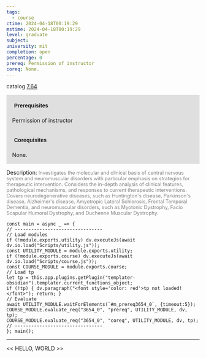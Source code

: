 ```yaml
---
tags:
  - course
ctime: 2024-04-18T00:19:29
mstime: 2024-04-18T00:19:29
level: graduate
subject: 
university: mit
completion: open
percentage: 0
prereq: Permission of instructor
coreq: None.
---
```


catalog [7.64](http://student.mit.edu/catalog/m7a.html#7.64)

<span style="display: block; padding: 15px; background-color: rgb(100, 100, 100, 0.2);"><font id="m_prereq3654_0" style="display: block; font-family: Arial, sans-serif; font-weight: bold; padding: 5px">Prerequisites</font><br><span id="prereq3654_0">Permission of instructor</span></span>
<span style="display: block; padding: 15px; background-color: rgb(100, 100, 100, 0.2);"><font id="m_coreq3654_0" style="display: block; font-family: Arial, sans-serif; font-weight: bold; padding: 5px">Corequisites</font><br><span id="coreq3654_0">None.</span></span>

<font style="">Description:</font>
<font style="color: grey; font-size: 0.8rem;">Investigates the molecular and clinical basis of central nervous system and neuromuscular disorders with particular emphasis on strategies for therapeutic intervention. Considers the in-depth analysis of clinical features, pathological mechanisms, and responses to current therapeutic interventions. Covers neurodegenerative diseases, such as Huntington's disease, Parkinson's disease, Alzheimer's disease, Amyotropic Lateral Schlerosis, Frontal Temporal Dementia, and neuromuscular disorders, such as Myotonic Dystrophy, Facio Scapular Humoral Dystrophy, and Duchenne Muscular Dystrophy.</font>

```dataviewjs
const main = async _ => {
// --------------------------------
// Load modules
if (!module.exports.utility) dv.executeJs(await dv.io.load("Scripts/utility.js"));
const UTILITY_MODULE = module.exports.utility;
if (!module.exports.course) dv.executeJs(await dv.io.load("Scripts/course.js"));
const COURSE_MODULE = module.exports.course;
// Load tp
let tp = this.app.plugins.getPlugin("templater-obsidian").templater.current_functions_object;
if (!tp) { dv.paragraph("<font style='color: red'>tp not loaded!</font>"); return; }
// Evaluate
await UTILITY_MODULE.waitForElements(`#m_prereq3654_0`, {timeout:5});
COURSE_MODULE.evaluate_req("3654_0", "prereq", UTILITY_MODULE, dv, tp);
COURSE_MODULE.evaluate_req("3654_0", "coreq", UTILITY_MODULE, dv, tp);
// --------------------------------
}; main();
```

---

<< HELLO, WORLD >>
